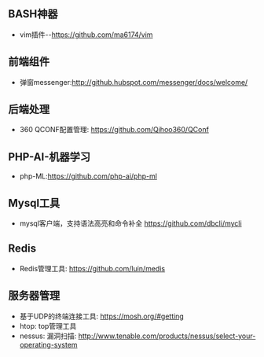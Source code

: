 ## BASH神器
- vim插件--https://github.com/ma6174/vim

## 前端组件
- 弹窗messenger:http://github.hubspot.com/messenger/docs/welcome/

## 后端处理
- 360 QCONF配置管理: https://github.com/Qihoo360/QConf

## PHP-AI-机器学习
- php-ML:https://github.com/php-ai/php-ml

## Mysql工具
- mysql客户端，支持语法高亮和命令补全 https://github.com/dbcli/mycli

## Redis
- Redis管理工具: https://github.com/luin/medis

## 服务器管理
- 基于UDP的终端连接工具: https://mosh.org/#getting
- htop: top管理工具
- nessus: 漏洞扫描: http://www.tenable.com/products/nessus/select-your-operating-system
